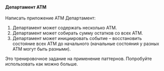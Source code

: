 #### Департамент ATM
Написать приложение ATM Департамент:
1. Департамент может содержать несколько ATM.
2. Департамент может собирать сумму остатков со всех ATM.
3. Департамент может инициировать событие – восстановить состояние всех
ATM до начального (начальные состояния у разных ATM могут быть
разными).

Это тренировочное задание на применение паттернов.
Попробуйте использовать как можно больше.